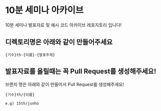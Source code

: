 # 10분 세미나 아카이브

10분 세미나 발표자료 및 예시 코드 아카이브 레포지토리 입니다!

## 디렉토리명은 아래와 같이 만들어주세요

```
{기수}th-{이름}-{발표주제}
```

## 발표자료를 올릴때는 꼭 Pull Request를 생성해주세요!

브랜치 명은 아래와 같이 만들어서 Pull Request를 생성해주세요!

```
{기수}th/{이름}

e.g) 15th/junho
```
